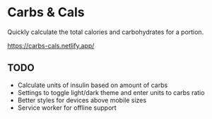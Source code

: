 # Carbs & Cals

Quickly calculate the total calories and carbohydrates for a portion.

https://carbs-cals.netlify.app/

## TODO
- Calculate units of insulin based on amount of carbs
- Settings to toggle light/dark theme and enter units to carbs ratio
- Better styles for devices above mobile sizes
- Service worker for offline support
